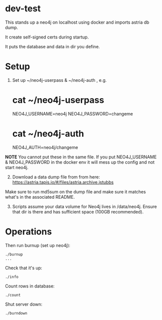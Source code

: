 # dev-test

This stands up a neo4j on localhost using docker and imports astria db dump. 

It create self-signed certs during startup.

It puts the database and data in dir you define. 

# Setup 

1) Set up ~/neo4j-userpass & ~/neo4j-auth , e.g.

    # cat ~/neo4j-userpass
    NEO4J_USERNAME=neo4j
    NEO4J_PASSWORD=changeme

    # cat ~/neo4j-auth
    NEO4J_AUTH=neo4j/changeme

**NOTE** You cannot put these in the same file. If you put NEO4J_USERNAME & NEO4J_PASSWORD in the docker env it will mess up the config and not start neo4j. 


2) Download a data dump file from from here: https://astria.tapis.io/#/files/astria.archive.jstubbs

Make sure to run md5sum on the dump file and make sure it matches what's in the associated README.

3) Scripts assume your data volume for Neo4j lives in /data/neo4j. Ensure that dir is there and has sufficient space (100GB recommended).




# Operations

Then run burnup (set up neo4j):

    ./burnup
    ...

Check that it's up:
    
    ./info

Count rows in database:

    ./count

Shut server down:

    ./burndown

